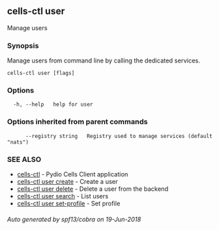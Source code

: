 ## cells-ctl user

Manage users

### Synopsis

Manage users from command line by calling the dedicated services.



```
cells-ctl user [flags]
```

### Options

```
  -h, --help   help for user
```

### Options inherited from parent commands

```
      --registry string   Registry used to manage services (default "nats")
```

### SEE ALSO

* [cells-ctl](cells-ctl)	 - Pydio Cells Client application
* [cells-ctl user create](cells-ctl-user-create)	 - Create a user
* [cells-ctl user delete](cells-ctl-user-delete)	 - Delete a user from the backend
* [cells-ctl user search](cells-ctl-user-search)	 - List users
* [cells-ctl user set-profile](cells-ctl-user-set-profile)	 - Set profile

###### Auto generated by spf13/cobra on 19-Jun-2018
